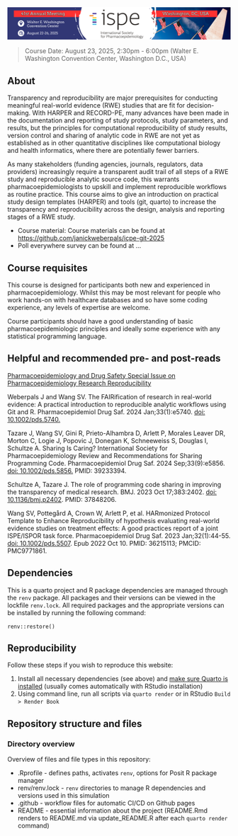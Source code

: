 <img src="icpe25_logo.png" data-fig-align="center" width="728" />

> Course Date: August 23, 2025, 2:30pm - 6:00pm (Walter E. Washington
> Convention Center, Washington D.C., USA)

## About

Transparency and reproducibility are major prerequisites for conducting
meaningful real-world evidence (RWE) studies that are fit for
decision-making. With HARPER and RECORD-PE, many advances have been made
in the documentation and reporting of study protocols, study parameters,
and results, but the principles for computational reproducibility of
study results, version control and sharing of analytic code in RWE are
not yet as established as in other quantitative disciplines like
computational biology and health informatics, where there are
potentially fewer barriers.

As many stakeholders (funding agencies, journals, regulators, data
providers) increasingly require a transparent audit trail of all steps
of a RWE study and reproducible analytic source code, this warrants
pharmacoepidemiologists to upskill and implement reproducible workflows
as routine practice. This course aims to give an introduction on
practical study design templates (HARPER) and tools (git, quarto) to
increase the transparency and reproducibility across the design,
analysis and reporting stages of a RWE study.

-   Course material: Course materials can be found at
    <https://github.com/janickweberpals/icpe-git-2025>
-   Poll everywhere survey can be found at …

<!--#

## [Intro](https://docs.google.com/presentation/d/1j6LsWOIuNQbo8jRhGsEpOGSRuvrXpox-UIweZPemCco/edit?usp=sharing){.unnumbered}

<iframe src="https://docs.google.com/presentation/d/e/2PACX-1vRBPAY8Qv8iCTrckw7MXAJPKfO8WtvZCSZAcnLx097G2AHk78MY-AieJqCgdGVpYNobGfemmAINFBkK/embed?start=false&amp;loop=false&amp;delayms=3000" frameborder="0" width="725" height="440.6641" allowfullscreen="true" mozallowfullscreen="true" webkitallowfullscreen="true">

</iframe>

</iframe>

## [Outro](https://docs.google.com/presentation/d/1PVlWnePZY7WsqlGHuZ_BCd3VBXg4vB0FmN0rq2oSx7E/edit?usp=sharing){.unnumbered}

<iframe src="https://docs.google.com/presentation/d/e/2PACX-1vRZDmme11u8JNR5PgfJbucRySNw3TX2Prx9aD6iAS9XZmZZ0ui7Er3WCXiFiexn7Iap0vgyYCus4-Vh/embed?start=false&amp;loop=false&amp;delayms=3000" frameborder="0" width="725" height="440.6641" allowfullscreen="true" mozallowfullscreen="true" webkitallowfullscreen="true">

</iframe>

-->

## Course requisites

This course is designed for participants both new and experienced in
pharmacoepidemiology. Whilst this may be most relevant for people who
work hands-on with healthcare databases and so have some coding
experience, any levels of expertise are welcome.

Course participants should have a good understanding of basic
pharmacoepidemiologic principles and ideally some experience with any
statistical programming language.

## Helpful and recommended pre- and post-reads

[Pharmacoepidemiology and Drug Safety Special Issue on
Pharmacoepidemiology Research
Reproducibility](https://onlinelibrary.wiley.com/doi/toc/10.1002/(ISSN)1099-1557.research-reproducibility)

Weberpals J and Wang SV. The FAIRification of research in real-world
evidence: A practical introduction to reproducible analytic workflows
using Git and R. Pharmacoepidemiol Drug Saf. 2024 Jan;33(1):e5740. [doi:
10.1002/pds.5740.](https://onlinelibrary.wiley.com/doi/10.1002/pds.5740)

Tazare J, Wang SV, Gini R, Prieto-Alhambra D, Arlett P, Morales Leaver
DR, Morton C, Logie J, Popovic J, Donegan K, Schneeweiss S, Douglas I,
Schultze A. Sharing Is Caring? International Society for
Pharmacoepidemiology Review and Recommendations for Sharing Programming
Code. Pharmacoepidemiol Drug Saf. 2024 Sep;33(9):e5856. [doi:
10.1002/pds.5856.](https://onlinelibrary.wiley.com/doi/10.1002/pds.5856)
PMID: 39233394.

Schultze A, Tazare J. The role of programming code sharing in improving
the transparency of medical research. BMJ. 2023 Oct 17;383:2402. [doi:
10.1136/bmj.p2402](https://www.bmj.com/content/383/bmj.p2402.long).
PMID: 37848206.

Wang SV, Pottegård A, Crown W, Arlett P, et al. HARmonized Protocol
Template to Enhance Reproducibility of hypothesis evaluating real-world
evidence studies on treatment effects: A good practices report of a
joint ISPE/ISPOR task force. Pharmacoepidemiol Drug Saf. 2023
Jan;32(1):44-55. [doi:
10.1002/pds.5507](https://onlinelibrary.wiley.com/doi/10.1002/pds.5507).
Epub 2022 Oct 10. PMID: 36215113; PMCID: PMC9771861.

## Dependencies

This is a quarto project and R package dependencies are managed through
the `renv` package. All packages and their versions can be viewed in the
lockfile `renv.lock`. All required packages and the appropriate versions
can be installed by running the following command:

    renv::restore()

## Reproducibility

Follow these steps if you wish to reproduce this website:

1.  Install all necessary dependencies (see above) and [make sure Quarto
    is installed](https://quarto.org/docs/get-started/) (usually comes
    automatically with RStudio installation)
2.  Using command line, run all scripts via `quarto render` or in
    RStudio `Build > Render Book`

## Repository structure and files

### Directory overview

Overview of files and file types in this repository:

-   .Rprofile - defines paths, activates `renv`, options for Posit R
    package manager
-   renv/renv.lock - `renv` directories to manage R dependencies and
    versions used in this simulation
-   .github - workflow files for automatic CI/CD on Github pages
-   README - essential information about the project (README.Rmd renders
    to README.md via update\_README.R after each `quarto render`
    command)
